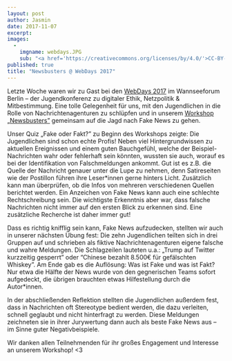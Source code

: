```yaml
---
layout: post
author: Jasmin
date: 2017-11-07
excerpt: 
images:
  - 
	imgname: webdays.JPG
	sub: "<a href='https://creativecommons.org/licenses/by/4.0/'>CC-BY-4.0</a>, OKF DE, Foto: Nadine Stammen"
published: true
title: "Newsbusters @ WebDays 2017"
---
```


Letzte Woche waren wir zu Gast bei den [WebDays 2017](http://webdays.net/) im Wannseeforum Berlin – der Jugendkonferenz zu digitaler Ethik, Netzpolitik & Mitbestimmung. Eine tolle Gelegenheit für uns, mit den Jugendlichen in die Rolle von Nachrichtenagenturen zu schlüpfen und in unserem [Workshop „Newsbusters”](https://demokratielabore.de/angebote) gemeinsam auf die Jagd nach Fake News zu gehen.

Unser Quiz „Fake oder Fakt?” zu Beginn des Workshops zeigte: Die Jugendlichen sind schon echte Profis! Neben viel Hintergrundwissen zu aktuellen Ereignissen und einem guten Bauchgefühl, welche der Beispiel-Nachrichten wahr oder fehlerhaft sein könnten, wussten sie auch, worauf es bei der Identifikation von Falschmeldungen ankommt. Gut ist es z.B. die Quelle der Nachricht genauer unter die Lupe zu nehmen, denn Satireseiten wie der Postillon führen ihre Leser*innen gerne hinters Licht. Zusätzlich kann man überprüfen, ob die Infos von mehreren verschiedenen Quellen berichtet werden. Ein Anzeichen von Fake News kann auch eine schlechte Rechtschreibung sein. Die wichtigste Erkenntnis aber war, dass falsche Nachrichten nicht immer auf den ersten Blick zu erkennen sind. Eine zusätzliche Recherche ist daher immer gut!

Dass es richtig knifflig sein kann, Fake News aufzudecken, stellten wir auch in unserer nächsten Übung fest: Die zehn Jugendlichen teilten sich in drei Gruppen auf und schrieben als fiktive Nachrichtenagenturen eigene falsche und wahre Meldungen. Die Schlagzeilen lauteten u.a.: „Trump auf Twitter kurzzeitig gesperrt” oder “Chinese bezahlt 8.500€ für gefälschten Whiskey”. Am Ende gab es die Auflösung: Was ist Fake und was ist Fakt? Nur etwa die Hälfte der News wurde von den gegnerischen Teams sofort aufgedeckt, die übrigen brauchten etwas Hilfestellung durch die Autor*innen. 

In der abschließenden Reflektion stellten die Jugendlichen außerdem fest, dass in Nachrichten oft Stereotype bedient werden, die dazu verleiten, schnell geglaubt und nicht hinterfragt zu werden. Diese Meldungen zeichneten sie in ihrer Jurywertung dann auch als beste Fake News aus – im Sinne guter Negativbeispiele. 

Wir danken allen Teilnehmenden für ihr großes Engagement und Interesse an unserem Workshop! <3
